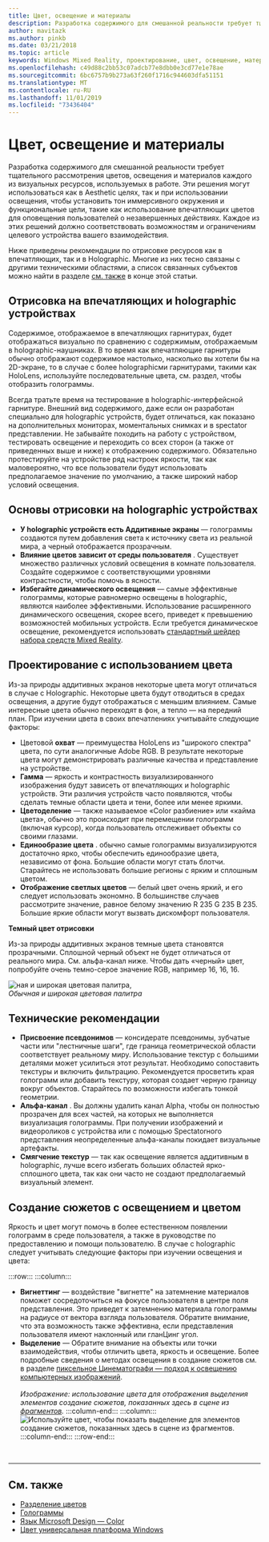 ```yaml
---
title: Цвет, освещение и материалы
description: Разработка содержимого для смешанной реальности требует тщательного рассмотрения цветов, освещения и материалов каждого из визуальных ресурсов, используемых в работе.
author: mavitazk
ms.author: pinkb
ms.date: 03/21/2018
ms.topic: article
keywords: Windows Mixed Reality, проектирование, цвет, освещение, материалы
ms.openlocfilehash: c49d88c2bb53c07adcb77e8dbb0e3cd77e1e78ae
ms.sourcegitcommit: 6bc6757b9b273a63f260f1716c944603dfa51151
ms.translationtype: MT
ms.contentlocale: ru-RU
ms.lasthandoff: 11/01/2019
ms.locfileid: "73436404"
---
```

# <a name="color-light-and-materials"></a>Цвет, освещение и материалы

Разработка содержимого для смешанной реальности требует тщательного рассмотрения цветов, освещения и материалов каждого из визуальных ресурсов, используемых в работе. Эти решения могут использоваться как в Aesthetic целях, так и при использовании освещения, чтобы установить тон иммерсивного окружения и функциональные цели, такие как использование впечатляющих цветов для оповещения пользователей о незавершенных действиях. Каждое из этих решений должно соответствовать возможностям и ограничениям целевого устройства вашего взаимодействия.

Ниже приведены рекомендации по отрисовке ресурсов как в впечатляющих, так и в Holographic. Многие из них тесно связаны с другими техническими областями, а список связанных субъектов можно найти в разделе [см. также](color,-light-and-materials.md#see-also) в конце этой статьи.

## <a name="rendering-on-immersive-vs-holographic-devices"></a>Отрисовка на впечатляющих и holographic устройствах

Содержимое, отображаемое в впечатляющих гарнитурах, будет отображаться визуально по сравнению с содержимым, отображаемым в holographic-наушниках. В то время как впечатляющие гарнитуры обычно отображают содержимое настолько, насколько вы хотели бы на 2D-экране, то в случае с более holographicми гарнитурами, такими как HoloLens, используйте последовательные цвета, см. раздел, чтобы отобразить голограммы.

Всегда тратьте время на тестирование в holographic-интерфейсной гарнитуре. Внешний вид содержимого, даже если он разработан специально для holographic устройств, будет отличаться, как показано на дополнительных мониторах, моментальных снимках и в spectator представлении. Не забывайте походить на работу с устройством, тестировать освещение и переходить со всех сторон (а также от приведенных выше и ниже) к отображению содержимого. Обязательно протестируйте на устройстве ряд настроек яркости, так как маловероятно, что все пользователи будут использовать предполагаемое значение по умолчанию, а также широкий набор условий освещения.

## <a name="fundamentals-of-rendering-on-holographic-devices"></a>Основы отрисовки на holographic устройствах
* **У holographic устройств есть Аддитивные экраны** — голограммы создаются путем добавления света к источнику света из реальной мира, а черный отображается прозрачным.
* **Влияние цветов зависит от среды пользователя** . Существует множество различных условий освещения в комнате пользователя. Создайте содержимое с соответствующими уровнями контрастности, чтобы помочь в ясности.
* **Избегайте динамического освещения** — самые эффективные голограммы, которые равномерно освещены в holographic, являются наиболее эффективными. Использование расширенного динамического освещения, скорее всего, приведет к превышению возможностей мобильных устройств. Если требуется динамическое освещение, рекомендуется использовать [стандартный шейдер набора средств Mixed Reality](https://github.com/microsoft/MixedRealityToolkit-Unity/blob/mrtk_release/Documentation/README_MRTKStandardShader.md). 

## <a name="designing-with-color"></a>Проектирование с использованием цвета

Из-за природы аддитивных экранов некоторые цвета могут отличаться в случае с Holographic. Некоторые цвета будут отводиться в средах освещения, а другие будут отображаться с меньшим влиянием. Самые интересные цвета обычно переходят в фон, а тепло — на передний план. При изучении цвета в своих впечатлениях учитывайте следующие факторы:
* Цветовой **охват** — преимущества HoloLens из "широкого спектра" цвета, по сути аналогичные Adobe RGB. В результате некоторые цвета могут демонстрировать различные качества и представление на устройстве.
* **Гамма** — яркость и контрастность визуализированного изображения будут зависеть от впечатляющих и holographic устройств. Эти различия устройств часто появляются, чтобы сделать темные области цвета и тени, более или менее яркими.
* **Цветоделение** — также называемое «Color разбиение» или «кайма цвета», обычно это происходит при перемещении голограмм (включая курсор), когда пользователь отслеживает объекты со своими глазами.
* **Единообразие цвета** . обычно самые голограммы визуализируются достаточно ярко, чтобы обеспечить единообразие цвета, независимо от фона. Большие области могут стать блотчи. Старайтесь не использовать большие регионы с ярким и сплошным цветом.
* **Отображение светлых цветов** — белый цвет очень яркий, и его следует использовать экономно. В большинстве случаев рассмотрите значение, равное белому значению R 235 G 235 B 235. Большие яркие области могут вызвать дискомфорт пользователя.

**Темный цвет отрисовки**

Из-за природы аддитивных экранов темные цвета становятся прозрачными. Сплошной черный объект не будет отличаться от реального мира. См. альфа-канал ниже. Чтобы дать «черный» цвет, попробуйте очень темно-серое значение RGB, например 16, 16, 16.

![ная и широкая цветовая палитра,](images/640px-widegamut.png)<br>
*Обычная и широкая цветовая палитра*

## <a name="technical-considerations"></a>Технические рекомендации
* **Присвоение псевдонимов** — консидерате псевдонимы, зубчатые части или "лестничные шаги", где граница геометрической области соответствует реальному миру. Использование текстур с большими деталями может усилиться этот результат. Необходимо сопоставить текстуры и включить фильтрацию. Рекомендуется просветить края голограмм или добавить текстуру, которая создает черную границу вокруг объектов. Старайтесь по возможности избегать тонкой геометрии.
* **Альфа-канал** . Вы должны удалить канал Alpha, чтобы он полностью прозрачен для всех частей, на которых не выполняется визуализация голограммы. При получении изображений и видеороликов с устройства или с помощью Spectatorного представления неопределенные альфа-каналы покидает визуальные артефакты.
* **Смягчение текстур** — так как освещение является аддитивным в holographic, лучше всего избегать больших областей ярко-сплошного цвета, так как они часто не создают предполагаемый визуальный элемент.

## <a name="storytelling-with-light-and-color"></a>Создание сюжетов с освещением и цветом

Яркость и цвет могут помочь в более естественном появлении голограмм в среде пользователя, а также в руководстве по предоставлению и помощи пользователю. В случае с holographic следует учитывать следующие факторы при изучении освещения и цвета:

:::row:::
    :::column:::
* **Вигнеттинг** — воздействие "вигнетте" на затемнение материалов поможет сосредоточиться на фокусе пользователя в центре поля представления. Это приведет к затемнению материала голограммы на радиусе от вектора взгляда пользователя. Обратите внимание, что эта возможность также эффективна, если представления пользователя имеют наклонный или гланЦинг угол.<br>
* **Выделение** — Обратите внимание на объекты или точки взаимодействия, чтобы отличить цвета, яркость и освещение. Более подробные сведения о методах освещения в создание сюжетов см. в разделе [пиксельное Цинематографи — подход к освещению компьютерных изображений](https://media.siggraph.org/education/cgsource/Archive/ConfereceCourses/S96/course30.pdf).<br>
        <br>
        *Изображение: использование цвета для отображения выделения элементов создание сюжетов, показанных здесь в сцене из [фрагментов](https://www.microsoft.com/p/fragments/9nblggh5ggm8).*
    :::column-end:::
        :::column:::
        ![Используйте цвет, чтобы показать выделение для элементов создание сюжетов, показанных здесь в сцене из фрагментов.](images/640px-fragments.jpg)<br>
    :::column-end:::
:::row-end:::


<br>

---

## <a name="see-also"></a>См. также
* [Разделение цветов](hologram-stability.md#color-separation)
* [Голограммы](hologram.md)
* [Язык Microsoft Design — Color](https://www.microsoft.com/design/color)
* [Цвет универсальная платформа Windows](https://docs.microsoft.com/windows/uwp/style/color)
